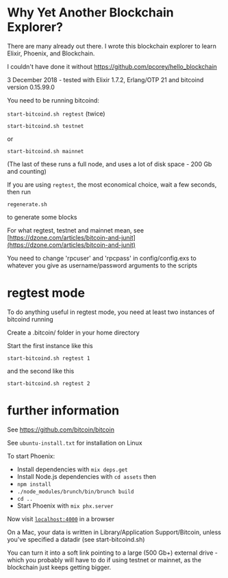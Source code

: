 # Why Yet Another Blockchain Explorer?

There are many already out there. I wrote this blockchain
explorer to learn Elixir, Phoenix, and Blockchain.

I couldn't have done it without https://github.com/pcorey/hello_blockchain

3 December 2018 - tested with Elixir 1.7.2, Erlang/OTP 21 and bitcoind version 0.15.99.0

You need to be running bitcoind:

`start-bitcoind.sh regtest` (twice)

`start-bitcoind.sh testnet`

or

`start-bitcoind.sh mainnet`

(The last of these runs a full node, and uses a lot of disk space - 200 Gb and counting)

If you are using `regtest`, the most economical choice, wait a few seconds, then run

`regenerate.sh`

to generate some blocks

For what regtest, testnet and mainnet mean, see
[https://dzone.com/articles/bitcoin-and-junit](https://dzone.com/articles/bitcoin-and-junit)

You need to change 'rpcuser' and 'rpcpass' in config/config.exs to whatever you give as username/password arguments to the scripts

# regtest mode

To do anything useful in regtest mode, you need at least two instances of bitcoind running

Create a .bitcoin/ folder in your home directory

Start the first instance like this

`start-bitcoind.sh regtest 1`

and the second like this

`start-bitcoind.sh regtest 2`

# further information

See https://github.com/bitcoin/bitcoin

See `ubuntu-install.txt` for installation on Linux

To start Phoenix:

  * Install dependencies with `mix deps.get`
  * Install Node.js dependencies with `cd assets` then
  * `npm install`
  * `./node_modules/brunch/bin/brunch build`
  * `cd ..`
  * Start Phoenix with `mix phx.server`

Now visit [`localhost:4000`](http://localhost:4000) in a browser

On a Mac, your data is written in Library/Application Support/Bitcoin,
unless you've specified a datadir (see start-bitcoind.sh)

You can turn it into a soft link pointing to a large (500 Gb+) external
drive - which you probably will have to do if using testnet or mainnet,
as the blockchain just keeps getting bigger.
